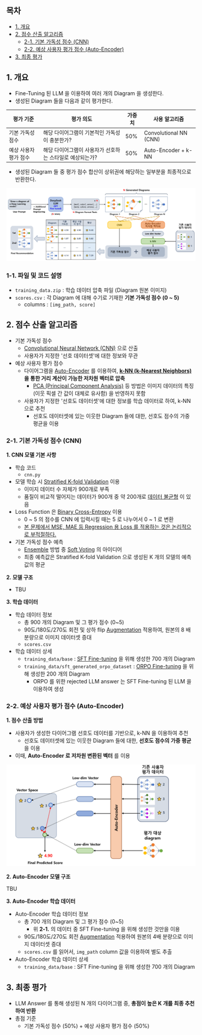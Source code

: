 
## 목차

* [1. 개요](#1-개요)
* [2. 점수 산출 알고리즘](#2-점수-산출-알고리즘)
  * [2-1. 기본 가독성 점수 (CNN)](#2-1-기본-가독성-점수-cnn)
  * [2-2. 예상 사용자 평가 점수 (Auto-Encoder)](#2-2-예상-사용자-평가-점수-auto-encoder)
* [3. 최종 평가](#3-최종-평가)

## 1. 개요

* Fine-Tuning 된 LLM 을 이용하여 여러 개의 Diagram 을 생성한다.
* 생성된 Diagram 들을 다음과 같이 평가한다.

| 평가 기준        | 평가 의도                           | 가중치 | 사용 알고리즘                |
|--------------|---------------------------------|-----|------------------------|
| 기본 가독성 점수    | 해당 다이어그램이 기본적인 가독성이 충분한가?       | 50% | Convolutional NN (CNN) |
| 예상 사용자 평가 점수 | 해당 다이어그램이 사용자가 선호하는 스타일로 예상되는가? | 50% | Auto-Encoder + k-NN    |

* 생성된 Diagram 들 중 평가 점수 합산이 상위권에 해당하는 일부분을 최종적으로 반환한다.

![image](../../images/250312_15.PNG)

### 1-1. 파일 및 코드 설명

* ```training_data.zip``` : 학습 데이터 압축 파일 (Diagram 원본 이미지)
* ```scores.csv``` : 각 Diagram 에 대해 수기로 기재한 **기본 가독성 점수 (0 ~ 5)**
  * columns : ```[img_path, score]``` 

## 2. 점수 산출 알고리즘

* 기본 가독성 점수
  * [Convolutional Neural Network (CNN)](https://github.com/WannaBeSuperteur/AI-study/blob/main/Image%20Processing/Basics_CNN.md) 으로 산출
  * 사용자가 지정한 '선호 데이터셋'에 대한 정보와 무관
* 예상 사용자 평가 점수
  * 다이어그램을 [Auto-Encoder](https://github.com/WannaBeSuperteur/AI-study/blob/main/Generative%20AI/Basics_Auto%20Encoder.md) 를 이용하여, **[k-NN (k-Nearest Neighbors)](https://github.com/WannaBeSuperteur/AI-study/blob/main/AI%20Basics/Machine%20Learning%20Models/%EB%A8%B8%EC%8B%A0%EB%9F%AC%EB%8B%9D_%EB%AA%A8%EB%8D%B8_KNN.md) 을 통한 거리 계산이 가능한 저차원 벡터로 압축**
    * [PCA (Principal Component Analysis)](https://github.com/WannaBeSuperteur/AI-study/blob/main/AI%20Basics/Machine%20Learning%20Models/%EB%A8%B8%EC%8B%A0%EB%9F%AC%EB%8B%9D_%EB%AA%A8%EB%8D%B8_PCA.md) 등 방법은 이미지 데이터의 특징 (이웃 픽셀 간 값이 대체로 유사함) 을 반영하지 못함
  * 사용자가 지정한 '선호도 데이터셋'에 대한 정보를 학습 데이터로 하여, k-NN 으로 추천
    * 선호도 데이터셋에 있는 이웃한 Diagram 들에 대한, 선호도 점수의 가중 평균을 이용

### 2-1. 기본 가독성 점수 (CNN)

**1. CNN 모델 기본 사항**

* 학습 코드
  * ```cnn.py```
* 모델 학습 시 [Stratified K-fold Validation](https://github.com/WannaBeSuperteur/AI-study/blob/main/AI%20Basics/Machine%20Learning%20Models/%EB%A8%B8%EC%8B%A0%EB%9F%AC%EB%8B%9D_%EB%B0%A9%EB%B2%95%EB%A1%A0_Cross_Validation.md#4-stratified-k-fold-cross-validation) 이용
  * 이미지 데이터 수 자체가 900개로 부족
  * 품질이 비교적 떨어지는 데이터가 900개 중 약 200개로 [데이터 불균형](https://github.com/WannaBeSuperteur/AI-study/blob/main/AI%20Basics/Data%20Science%20Basics/%EB%8D%B0%EC%9D%B4%ED%84%B0_%EC%82%AC%EC%9D%B4%EC%96%B8%EC%8A%A4_%EA%B8%B0%EC%B4%88_%EB%8D%B0%EC%9D%B4%ED%84%B0_%EB%B6%88%EA%B7%A0%ED%98%95.md) 이 있음 
* Loss Function 은 [Binary Cross-Entropy](https://github.com/WannaBeSuperteur/AI-study/blob/main/AI%20Basics/Deep%20Learning%20Basics/%EB%94%A5%EB%9F%AC%EB%8B%9D_%EA%B8%B0%EC%B4%88_Loss_function.md#2-4-binary-cross-entropy-loss) 이용
  * 0 ~ 5 의 점수를 CNN 에 입력시킬 때는 5 로 나누어서 0 ~ 1 로 변환
  * [본 문제에서 MSE, MAE 등 Regression 용 Loss 를 적용하는 것은 논리적으로 부적절하다.](https://github.com/WannaBeSuperteur/AI-study/blob/main/AI%20Basics/Deep%20Learning%20Basics/%EB%94%A5%EB%9F%AC%EB%8B%9D_%EA%B8%B0%EC%B4%88_Loss_Function_Misuse.md#1-1-probability-prediction-0--1-%EB%B2%94%EC%9C%84-%EB%8B%A8%EC%9D%BC-output-%EC%97%90%EC%84%9C-mse-loss-%EB%93%B1%EC%9D%B4-%EB%B6%80%EC%A0%81%EC%A0%88%ED%95%9C-%EC%9D%B4%EC%9C%A0)
* 기본 가독성 점수 예측
  * [Ensemble](https://github.com/WannaBeSuperteur/AI-study/blob/main/AI%20Basics/Machine%20Learning%20Models/%EB%A8%B8%EC%8B%A0%EB%9F%AC%EB%8B%9D_%EB%AA%A8%EB%8D%B8_Ensemble.md) 방법 중 [Soft Voting](https://github.com/WannaBeSuperteur/AI-study/blob/main/AI%20Basics/Machine%20Learning%20Models/%EB%A8%B8%EC%8B%A0%EB%9F%AC%EB%8B%9D_%EB%AA%A8%EB%8D%B8_Ensemble.md#2-1-voting) 의 아이디어 
  * 최종 예측값은 Stratified K-fold Validation 으로 생성된 K 개의 모델의 예측값의 평균

**2. 모델 구조**

* TBU

**3. 학습 데이터**

* 학습 데이터 정보
  * 총 900 개의 Diagram 및 그 평가 점수 (0~5)
  * 90도/180도/270도 회전 및 상하 flip [Augmentation](https://github.com/WannaBeSuperteur/AI-study/blob/main/Image%20Processing/Basics_Image_Augmentation.md) 적용하여, 원본의 8 배 분량으로 이미지 데이터셋 증대
  * ```scores.csv```
* 학습 데이터 상세
  * ```training_data/base``` : [SFT Fine-tuning](https://github.com/WannaBeSuperteur/AI-study/blob/main/AI%20Basics/LLM%20Basics/LLM_%EA%B8%B0%EC%B4%88_Fine_Tuning_SFT.md) 을 위해 생성한 700 개의 Diagram
  * ```training_data/sft_generated_orpo_dataset``` : [ORPO Fine-tuning](https://github.com/WannaBeSuperteur/AI-study/blob/main/AI%20Basics/LLM%20Basics/LLM_%EA%B8%B0%EC%B4%88_Fine_Tuning_DPO_ORPO.md#3-orpo-odds-ratio-preference-optimization) 을 위해 생성한 200 개의 Diagram
    * ORPO 를 위한 rejected LLM answer 는 SFT Fine-tuning 된 LLM 을 이용하여 생성

### 2-2. 예상 사용자 평가 점수 (Auto-Encoder)

**1. 점수 산출 방법**

* 사용자가 생성한 다이어그램 선호도 데이터를 기반으로, k-NN 을 이용하여 추천
  * 선호도 데이터셋에 있는 이웃한 Diagram 들에 대한, **선호도 점수의 가중 평균** 을 이용 
* 이때, **Auto-Encoder 로 저차원 변환된 벡터** 를 이용

![image](../../images/250312_16.PNG)

**2. Auto-Encoder 모델 구조**

TBU

**3. Auto-Encoder 학습 데이터**

* Auto-Encoder 학습 데이터 정보
  * 총 700 개의 Diagram 및 그 평가 점수 (0~5)
    * 위 **2-1.** 의 데이터 중 SFT Fine-tuning 을 위해 생성한 것만을 이용
  * 90도/180도/270도 회전 [Augmentation](https://github.com/WannaBeSuperteur/AI-study/blob/main/Image%20Processing/Basics_Image_Augmentation.md) 적용하여 원본의 4배 분량으로 이미지 데이터셋 증대
  * ```scores.csv``` 를 읽어서, ```img_path``` column 값을 이용하여 별도 추출
* Auto-Encoder 학습 데이터 상세
  * ```training_data/base``` : SFT Fine-tuning 을 위해 생성한 700 개의 Diagram 

## 3. 최종 평가

* LLM Answer 를 통해 생성된 N 개의 다이어그램 중, **총점이 높은 K 개를 최종 추천하여 반환**
* 총점 기준
  * 기본 가독성 점수 (50%) + 예상 사용자 평가 점수 (50%)